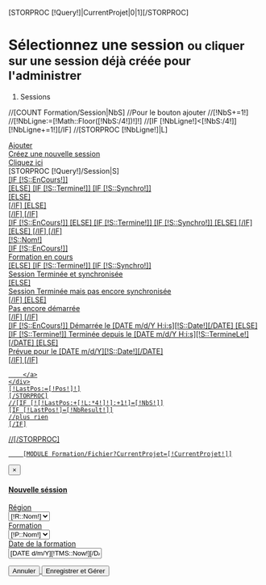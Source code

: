 [STORPROC [!Query!]|CurrentProjet|0|1][/STORPROC]


<!-- Page Heading -->
<div class="row">
    <div class="col-lg-12">
        <h1 class="page-header">
            Sélectionnez une session <small>ou cliquer sur une session déjà créée pour l'administrer</small>
        </h1>
        <ol class="breadcrumb">
            <li class="active">
                <i class="fa fa-dashboard"></i> Sessions
            </li>
        </ol>
    </div>
</div>

//[COUNT Formation/Session|NbS]
//Pour le bouton ajouter
//[!NbS+=1!]
//[!NbLigne:=[!Math::Floor([!NbS:/4!])!]!]
//[IF [!NbLigne!]<[!NbS:/4!]][!NbLigne+=1!][/IF]
//[STORPROC [!NbLigne!]|L]
<div class="row">
    <div class="col-lg-3 col-md-6">
        <a href="#nogo" data-toggle="modal" data-target="#newSession">
            <div class="panel panel-primary">
                <div class="panel-heading">
                    <div class="row">
                        <div class="col-xs-3">
                            <i class="fa fa-plus fa-5x"></i>
                        </div>
                        <div class="col-xs-9 text-right">
                            <div class="huge">Ajouter</div>
                            <div>Créez une nouvelle session</div>
                        </div>
                    </div>
                </div>
                <div class="panel-footer">
                    <span class="pull-left">Cliquez ici</span>
                    <!--<span class="pull-right"><i class="fa fa-arrow-circle-right"></i></span>-->
                    <div class="clearfix"></div>
                </div>
            </div>
        </a>
    </div>
    [STORPROC [!Query!]/Session|S]
    <div class="col-lg-3 col-md-6">
        <a href="/Sessions/[!S::Id!]">
            [IF [!S::EnCours!]]
            <div class="panel panel-success">
                [ELSE]
                [IF [!S::Termine!]]
                [IF [!S::Synchro!]]
                <div class="panel panel-success">
                    [ELSE]
                    <div class="panel panel-danger">
                        [/IF]
                        [ELSE]
                        <div class="panel panel-info">
                            [/IF]
                            [/IF]
                            <div class="panel-heading">
                                <div class="row">
                                    <div class="col-xs-3">
                                        [IF [!S::EnCours!]]
                                        <i class="fa fa-stop fa-5x"></i>
                                        [ELSE]
                                        [IF [!S::Termine!]]
                                        [IF [!S::Synchro!]]
                                        <i class="fa fa-lock fa-5x"></i>
                                        [ELSE]
                                        <i class="fa fa-refresh fa-5x"></i>
                                        [/IF]
                                        [ELSE]
                                        <i class="fa fa-play fa-5x"></i>
                                        [/IF]
                                        [/IF]
                                    </div>
                                    <div class="col-xs-9 text-right">
                                        <div class="huge">[!S::Nom!]</div>
                                        [IF [!S::EnCours!]]
                                        <div>Formation en cours</div>
                                        [ELSE]
                                        [IF [!S::Termine!]]
                                        [IF [!S::Synchro!]]
                                        <div>Session Terminée et synchronisée</div>
                                        [ELSE]
                                        <div>Session Terminée mais pas encore synchronisée</div>
                                        [/IF]
                                        [ELSE]
                                        <div>Pas encore démarrée</div>
                                        [/IF]
                                        [/IF]
                                    </div>
                                </div>
                            </div>
                            <div class="panel-footer">
                                [IF [!S::EnCours!]]
                                <span class="pull-left">Démarrée le [DATE m/d/Y H:i:s][!S::Date!][/DATE]</span>
                                [ELSE]
                                [IF [!S::Termine!]]
                                <span class="pull-left">Terminée depuis le [DATE m/d/Y H:i:s][!S::TermineLe!][/DATE]</span>
                                [ELSE]
                                <div>Prévue pour le [DATE m/d/Y][!S::Date!][/DATE]</div>
                                [/IF]
                                [/IF]
                                <!--<span class="pull-right"><i class="fa fa-arrow-circle-right"></i></span>-->
                                <div class="clearfix"></div>
                            </div>
                        </div>

        </a>
    </div>
    [!LastPos:=[!Pos!]!]
    [/STORPROC]
    //[IF [![!LastPos:+[!L:*4!]!]:+1!]=[!NbS!]]
    [IF [!LastPos!]=[!NbResult!]]
    //plus rien
    [/IF]
</div>
//[/STORPROC]

        [MODULE Formation/Fichier?CurrentProjet=[!CurrentProjet!]]

<!-- Modal -->
<div class="modal fade" id="newSession" tabindex="-1" role="dialog" aria-labelledby="myModalLabel" aria-hidden="true">
    <div class="modal-dialog">
        <div class="modal-content">
            <div class="modal-header">
                <button type="button" class="close" data-dismiss="modal" aria-label="Close"><span aria-hidden="true">&times;</span></button>
                <h4 class="modal-title" id="myModalLabel">Nouvelle séssion</h4>
            </div>
            <div class="modal-body">
                <div id="erreurPlace"></div>
                <form class="form-horizontal" id="newSessionForm">
                    <div class="form-group">
                        <label for="inputRegion" class="col-sm-2 control-label">Région</label>
                        <div class="col-sm-10">
                            <select class="form-control" id="inputRegion" placeholder="Sélectionnez une région" name="Region">
                                [STORPROC Formation/Projet/[!CurrentProjet::Id!]/InterRegion/*/Region|R]
                                <option value="[!R::Id!]" [IF [!Pos!]=1]selected="selected"[/IF]>[!R::Nom!]</option>
                                [/STORPROC]
                            </select>
                        </div>
                    </div>
                    <!--<div class="form-group">
                        <label for="inputRegion" class="col-sm-2 control-label">Région</label>
                        <div class="col-sm-10">
                            <select class="form-control" id="inputRegion" placeholder="Sélectionnez une session" name="Region">
                                <option value="48">Ouest</option>
                                <option value="49">Nord-Ouest</option>
                                <option value="50">Sud-Ouest</option>
                                <option value="51">Grand Centre</option>
                                <option value="52">Est</option>
                                <option value="53">AuRA</option>
                                <option value="54">Méditerranée</option>
                                <option value="55">Île de France</option>
                            </select>
                        </div>
                    </div>-->
                    <div class="form-group">
                        <label for="inputFormation" class="col-sm-2 control-label">Formation</label>
                        <div class="col-sm-10">
                            <select class="form-control" id="inputFormation" placeholder="Sélectionnez une formation" name="Formation">
                                [STORPROC Formation/Projet|P]
                                <option value="[!P::Id!]" [IF [!P::Id!]=[!CurrentProjet::Id!]]selected="selected"[/IF]>[!P::Nom!]</option>
                                [/STORPROC]
                            </select>
                        </div>
                    </div>
                    <div class="form-group">
                        <label for="inputDate" class="col-sm-2 control-label">Date de la formation</label>
                        <div class="col-sm-10">
                            <input type="text" class="form-control datepicker" id="inputDate" placeholder="Sélectionnez une date" value="[DATE d/m/Y][!TMS::Now!][/DATE]"  name="Date">
                        </div>
                    </div>
                </form>
            </div>
            <div class="modal-footer">
                <button type="button" class="btn btn-default" data-dismiss="modal">Annuler</button>
                <button type="button" class="btn btn-primary submit">Enregistrer et Gérer</button>
            </div>
        </div>
    </div>
</div>

<script>
    $('.datepicker').datepicker({
        language: 'fr'
    });
    $('.submit').on('click',function () {
        $('#newSession').modal("hide");
        console.log('test form ',$('#newSessionForm').serialize());
        $.ajax({
            url: "/Formation/Session/Save.json",
            method: 'POST',
            data: $('#newSessionForm').serialize()
        }).done(function( data ) {
            if (data.success){
                //redirection vers la fiche de la session
                window.location.replace("/Sessions/"+data.id);
            }else{
                //affichage des erreurs
                $('#erreurPlace').html(data.errors);
            }
        }).fail(function () {
            console.log('FAILED');
        });
    });
</script>
